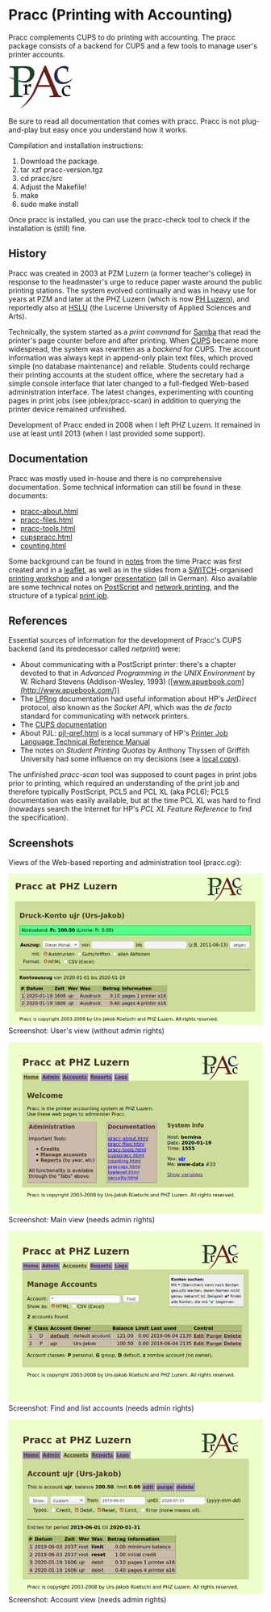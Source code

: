 
Pracc (Printing with Accounting)
================================

Pracc complements CUPS to do printing with accounting.
The pracc package consists of a backend for CUPS and
a few tools to manage user's printer accounts.

![Pracc Logo](/doc/images/pracclogos.png)

Be sure to read all documentation that comes with pracc.
Pracc is not plug-and-play but easy once you understand
how it works.

Compilation and installation instructions:

  1.  Download the package.
  2.  tar xzf pracc-version.tgz
  3.  cd pracc/src
  4.  Adjust the Makefile!
  5.  make
  6.  sudo make install

Once pracc is installed, you can use the pracc-check
tool to check if the installation is (still) fine.


History
-------

Pracc was created in 2003 at PZM Luzern (a former teacher's college)
in response to the headmaster's urge to reduce paper waste
around the public printing stations.
The system evolved continually and was in heavy use for years
at PZM and later at the PHZ Luzern (which is now [PH Luzern][phlu]),
and reportedly also at [HSLU][hslu] (the Lucerne University
of Applied Sciences and Arts).

Technically, the system started as a *print command* for
[Samba][samba] that read the printer's page counter before
and after printing. When [CUPS][cups] became more widespread,
the system was rewritten as a *backend* for CUPS. The account
information was always kept in append-only plain text files,
which proved simple (no database maintenance) and reliable.
Students could recharge their printing accounts at the student
office, where the secretary had a simple console interface
that later changed to a full-fledged Web-based administration
interface. The latest changes, experimenting with counting
pages in print jobs (see joblex/pracc-scan) in addition to
querying the printer device remained unfinished.

Development of Pracc ended in 2008 when I left PHZ Luzern.
It remained in use at least until 2013 (when I last provided
some support).

[samba]: https://www.samba.org/
[cups]: https://www.cups.org/
[phlu]: https://www.phlu.ch/
[hslu]: https://www.hslu.ch/


Documentation
-------------

Pracc was mostly used in-house and there is no comprehensive
documentation. Some technical information can still be found
in these documents:

  *  [pracc-about.html](doc/pracc-about.html)
  *  [pracc-files.html](doc/pracc-files.html)
  *  [pracc-tools.html](doc/pracc-tools.html)
  *  [cupspracc.html](doc/cupspracc.html)
  *  [counting.html](doc/counting.html)

Some background can be found in [notes](doc/pracc-pzm.html) from the time
Pracc was first created and in a [leaflet](doc/PrintingPLU-20080318.pdf),
as well as in the slides from a [SWITCH](https://www.switch.ch)-organised
[printing workshop](doc/PrintingWorkshopPLU-20080318.pdf) and a longer
[presentation](doc/PrintingLecture20080325.pdf) (all in German). Also
available are some technical notes on [PostScript](doc/PostScript.md)
and [network printing](doc/Network.md), and the structure of a typical
[print job](doc/PrintJob.md).


References
----------

Essential sources of information for the development of Pracc's
CUPS backend (and its predecessor called *netprint*) were:

 * About communicating with a PostScript printer: there's a chapter
   devoted to that in *Advanced Programming in the UNIX Environment*
   by W. Richard Stevens (Addison-Wesley, 1993)
   ([www.apuebook.com](http://www.apuebook.com/))
 * The [LPRng](http://www.lprng.com/) documentation had useful
   information about HP's *JetDirect* protocol, also known as the
   *Socket API*, which was the *de facto* standard for communicating
   with network printers.
 * The [CUPS documentation](https://www.cups.org/documentation.html)
 * About PJL: [pjl-qref.html](doc/pjl-qref.html) is a local summary of
   HP's [Printer Job Language Technical Reference Manual](https://developers.hp.com/system/files/PJL_Technical_Reference_Manual.pdf)
 * The notes on *Student Printing Quotas* by Anthony Thyssen
   of Griffith University had some influence on my decisions
   (see a [local copy](doc/StudentQuotas.md)).

The unfinished *pracc-scan* tool was supposed to count pages in
print jobs prior to printing, which required an understanding of
the print job and therefore typically PostScript, PCL5 and PCL XL
(aka PCL6); PCL5 documentation was easily available, but at the
time PCL XL was hard to find (nowadays search the Internet for
HP's *PCL XL Feature Reference* to find the specification).


Screenshots
-----------

Views of the Web-based reporting and administration tool (pracc.cgi):

![user view](/doc/images/userview.png)  
Screenshot: User's view (without admin rights)

![main view](/doc/images/mainview.png)  
Screenshot: Main view (needs admin rights)

![account list](/doc/images/accountlist.png)  
Screenshot: Find and list accounts (needs admin rights)

![account view](/doc/images/accountview.png)  
Screenshot: Account view (needs admin rights)
